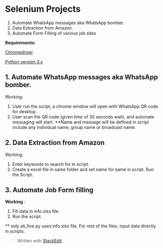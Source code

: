 
# Selenium Projects

1. Automate WhatsApp messages aka WhatsApp bomber.
2. Data Extraction from Amazon.
3. Automate Form Filling of various job sites

**Requirements:**

[Chromedriver](https://chromedriver.chromium.org/)

[Python version 3.x](https://www.python.org/download/releases/3.0/)

## 1. Automate WhatsApp messages aka WhatsApp bomber.
 Working: 
 1. User run the script, a chrome window will open with WhatsApp QR code for desktop.
 2.  User scan the QR code (given time of 30 seconds wait), and automate messaging will start.
      \*\*Name and message will be defined in script include any individual name, group name or broadcast name.

## **2. Data Extraction from Amazon**

Working:
1. Enter keywords to search for in script.
2. Create a excel file in same folder and set name for same in script.
Run the Script.

## 3. Automate Job Form filling

**Working** : 
1. Fill data in info.xlsx file.
2. Run the script.

\*\* only all\_five.py uses info.xlsx file. For rest of the files, input data directly in scripts.



> Written with [StackEdit](https://stackedit.io/).
